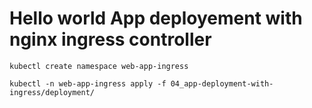 # Hello world App deployement with nginx ingress controller


```
kubectl create namespace web-app-ingress
```

```
kubectl -n web-app-ingress apply -f 04_app-deployment-with-ingress/deployment/
```